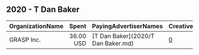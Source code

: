 ## 2020 - T Dan Baker 
|OrganizationName|Spent|PayingAdvertiserNames|CreativeUrls|Impressions|Genders|AgeBrackets|CountryCodes|BillingAddresses|CandidateBallotInformation|
|:---|---:|:---|:---|---:|:---|:---|:---|:---|:---|
|GRASP  Inc.|36.00 USD|[T Dan Baker](2020/T Dan Baker.md)|[0](https://www.snap.com/political-ads/asset/322fc8fb91981b2b41dfcf9f39619f7b2c4b22117b81822773f67d2d83bba151?mediaType=mp4)|28,668||17-25|united states|"11802 LONE TREE CT,COLUMBIA,21044,US"|T Dan Baker|
